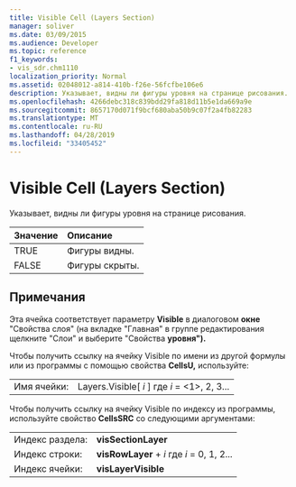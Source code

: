 ```yaml
---
title: Visible Cell (Layers Section)
manager: soliver
ms.date: 03/09/2015
ms.audience: Developer
ms.topic: reference
f1_keywords:
- vis_sdr.chm1110
localization_priority: Normal
ms.assetid: 02048012-a814-410b-f26e-56fcfbe106e6
description: Указывает, видны ли фигуры уровня на странице рисования.
ms.openlocfilehash: 4266debc318c839bdd29fa818d11b5e1da669a9e
ms.sourcegitcommit: 8657170d071f9bcf680aba50b9c07f2a4fb82283
ms.translationtype: MT
ms.contentlocale: ru-RU
ms.lasthandoff: 04/28/2019
ms.locfileid: "33405452"
---
```

# <a name="visible-cell-layers-section"></a>Visible Cell (Layers Section)

Указывает, видны ли фигуры уровня на странице рисования.
  
|**Значение**|**Описание**|
|:-----|:-----|
|TRUE  <br/> |Фигуры видны.  <br/> |
|FALSE  <br/> |Фигуры скрыты.  <br/> |
   
## <a name="remarks"></a>Примечания

Эта ячейка соответствует параметру **Visible** в диалоговом **окне** "Свойства  слоя" (на вкладке "Главная" в группе редактирования щелкните "Слои" и выберите "Свойства **уровня").**   
  
Чтобы получить ссылку на ячейку Visible по имени из другой формулы или из программы с помощью свойства **CellsU,** используйте: 
  
|||
|:-----|:-----|
|Имя ячейки:  <br/> |Layers.Visible[ *i*  ] где  *i*  = <1>, 2, 3...  <br/> |
   
Чтобы получить ссылку на ячейку Visible по индексу из программы, используйте свойство **CellsSRC** со следующими аргументами: 
  
|||
|:-----|:-----|
|Индекс раздела:  <br/> |**visSectionLayer** <br/> |
|Индекс строки:  <br/> |**visRowLayer**  +   *i* где *i* = 0, 1, 2...  <br/> |
|Индекс ячейки:  <br/> |**visLayerVisible** <br/> |
   

